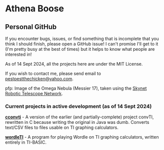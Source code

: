 # Athena Boose

## Personal GitHub

If you encounter bugs, issues, or find something that is incomplete that you think I should finish, please open a GitHub issue! I can't promise I'll get to it (I'm pretty busy at the best of times) but it helps to know what people are interested in!

As of 14 Sept 2024, all the projects here are under the MIT License.

If you wish to contact me, please send email to <pestpestthechicken@yahoo.com>.

pfp: Image of the Omega Nebula (Messier 17), taken using the [Skynet Robotic Telescope Network](https://skynet.unc.edu/).

### Current projects in active development (as of 14 Sept 2024)

[**cconvti**](https://github.com/chickenspaceprogram/cconvti) - A version of the earlier (and partially-complete) project convTI, rewritten in C because writing the original in Java was dumb. Converts text/CSV files to files usable on TI graphing calculators.

[**wordleTI**](https://github.com/chickenspaceprogram/wordleTI) - A program for playing Wordle on TI graphing calculators, written entirely in TI-BASIC.

